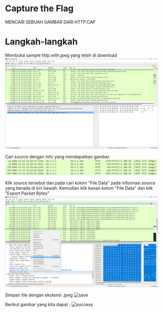 # Capture the Flag

MENCARI SEBUAH GAMBAR DARI HTTP.CAP

# Langkah-langkah

Membuka sample http.with.jpeg yang telah di download
![main](../assets/ctf-0.png)

Cari source dengan info yang mendapatkan gambar.
![get](../assets/get-img.png)

Klik source tersebut dan pada cari kolom "File Data" pada informasi source yang berada di kiri bawah. Kemudian klik kanan kolom "File Data" dan klik "Export Packet Bytes" 
![enter image description here](../assets/ctf-1.png)

Simpan file dengan ekstensi .jpeg
![save](../assets/ctf-2)

Berikut gambar yang kita dapat :
![success](../assets/ctf-3.png)